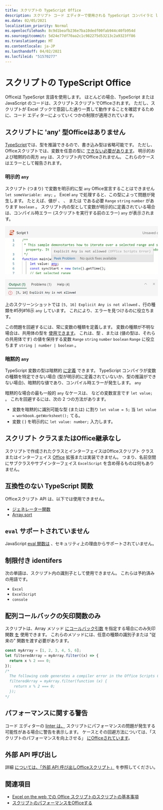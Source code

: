 ```yaml
---
title: スクリプトの TypeScript Office
description: スクリプト コード エディターで使用される TypeScript コンパイラと linter Office詳細です。
ms.date: 02/05/2021
localization_priority: Normal
ms.openlocfilehash: 8c9d1beafb236e7ba10dedf00fab944c40fb954d
ms.sourcegitcommit: 5d24e77df70aa2c1c982275d53213c2a9323ff86
ms.translationtype: MT
ms.contentlocale: ja-JP
ms.lasthandoff: 04/02/2021
ms.locfileid: "51570277"
---
```

# <a name="typescript-restrictions-in-office-scripts"></a>スクリプトの TypeScript Office

Officeは TypeScript 言語を使用します。 ほとんどの場合、TypeScript または JavaScript のコードは、スクリプトスクリプトでOfficeされます。 ただし、スクリプトが Excel ブックで意図した通り一貫して動作することを確認するために、コード エディターによっていくつかの制限が適用されています。

## <a name="no-any-type-in-office-scripts"></a>スクリプトに 'any' 型Officeはありません

[TypeScript](https://www.typescriptlang.org/docs/handbook/typescript-in-5-minutes.html)では、型を推論できるので、書き込み型は省略可能です。 ただし、Officeスクリプトでは、変数を任意の型に [できない必要があります](https://www.typescriptlang.org/docs/handbook/basic-types.html#any)。 明示的および暗黙的の両方 `any` は、スクリプト内でOfficeされません。 これらのケースはエラーとして報告されます。

### <a name="explicit-any"></a>明示的 `any`

スクリプト (つまり) で変数を明示的に型 `any` Office宣言することはできません `let someVariable: any;` 。 Excel `any` で処理すると、この型によって問題が発生します。 たとえば、値が 、 、 または である必要 `Range` `string` `number` があります `boolean` 。 スクリプト内の型として変数が明示的に定義されている場合は、コンパイル時エラー (スクリプトを実行する前のエラー) `any` が表示されます。

![コード エディターのホバー テキスト内の明示的なメッセージ](../images/explicit-any-editor-message.png)

![コンソール ウィンドウでの明示的なエラー](../images/explicit-any-error-message.png)

上のスクリーンショットでは `[5, 16] Explicit Any is not allowed` 、行の種類を#5列#16示 `any` しています。 これにより、エラーを見つけるのに役立ちます。

この問題を回避するには、常に変数の種類を定義します。 変数の種類が不明な場合は、共用体の型を [使用できます](https://www.typescriptlang.org/docs/handbook/unions-and-intersections.html)。 これは、型 、または (値の型は、それらの共用体です) の値を保持する変数 `Range` `string` `number` `boolean` `Range` に役立ちます `string | number | boolean` 。

### <a name="implicit-any"></a>暗黙的 `any`

TypeScript 変数の型は暗黙的 [に定義](https://www.typescriptlang.org/docs/handbook/type-inference.html) できます。 TypeScript コンパイラが変数の種類を特定できない場合 (型が明示的に定義されていないか、型の推論ができない場合)、暗黙的な値であり、コンパイル時エラーが発生します。 `any`

暗黙的な場合の最も一般的 `any` なケースは、 などの変数宣言です `let value;` 。 これを回避するには、次の 2 つの方法があります。

* 変数を暗黙的に識別可能な型 (または) に割り `let value = 5;` 当 `let value = workbook.getWorksheet();` てる。
* 変数 ( ) を明示的に `let value: number;` 入力します。

## <a name="no-inheriting-office-script-classes-or-interfaces"></a>スクリプト クラスまたはOffice継承なし

スクリプトで作成されたクラスとインターフェイスはOfficeスクリプト クラスまたはインターフェイス [Office](https://www.typescriptlang.org/docs/handbook/classes.html#inheritance) 拡張または実装できません。 つまり、名前空間にサブクラスやサブインターフェイス `ExcelScript` を含め得るものは何もありません。

## <a name="incompatible-typescript-functions"></a>互換性のない TypeScript 関数

Officeスクリプト API は、以下では使用できません。

* [ジェネレーター関数](https://developer.mozilla.org/docs/Web/JavaScript/Guide/Iterators_and_Generators#generator_functions)
* [Array.sort](https://developer.mozilla.org/docs/Web/JavaScript/Reference/Global_Objects/Array/sort)

## <a name="eval-is-not-supported"></a>`eval` サポートされていません

JavaScript [eval 関数は](https://developer.mozilla.org/docs/Web/JavaScript/Reference/Global_Objects/eval) 、セキュリティ上の理由からサポートされていません。

## <a name="restricted-identifers"></a>制限付き identifers

次の単語は、スクリプト内の識別子として使用できません。 これらは予約済みの用語です。

* `Excel`
* `ExcelScript`
* `console`

## <a name="only-arrow-functions-in-array-callbacks"></a>配列コールバックの矢印関数のみ

スクリプトは、Array メソッド [にコールバック引数](https://developer.mozilla.org/docs/Web/JavaScript/Reference/Functions/Arrow_functions) を指定する場合にのみ矢印関数 [を](https://developer.mozilla.org/docs/Web/JavaScript/Reference/Global_Objects/Array) 使用できます。 これらのメソッドには、任意の種類の識別子または "従来の" 関数を渡す必要があります。

```TypeScript
const myArray = [1, 2, 3, 4, 5, 6];
let filteredArray = myArray.filter((x) => {
  return x % 2 === 0;
});
/*
  The following code generates a compiler error in the Office Scripts Code Editor.
  filteredArray = myArray.filter(function (x) {
    return x % 2 === 0;
  });
*/
```

## <a name="performance-warnings"></a>パフォーマンスに関する警告

コード エディターの [linter は、](https://wikipedia.org/wiki/Lint_(software)) スクリプトにパフォーマンスの問題が発生する可能性がある場合に警告を表示します。 ケースとその回避方法については、「スクリプトのパフォーマンスを向上させる」 [にOfficeされています](web-client-performance.md)。

## <a name="external-api-calls"></a>外部 API 呼び出し

詳細 [については、「外部 API 呼び出しOfficeスクリプト」](external-calls.md) を参照してください。

## <a name="see-also"></a>関連項目

* [Excel on the web での Office スクリプトのスクリプトの基本事項](scripting-fundamentals.md)
* [スクリプトのパフォーマンスをOfficeする](web-client-performance.md)
